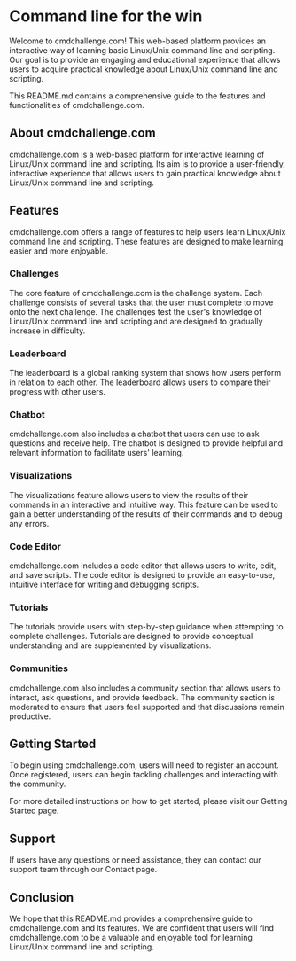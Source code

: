 # Command line for the win
Welcome to cmdchallenge.com! This web-based platform provides an interactive way of learning basic Linux/Unix command line and scripting. Our goal is to provide an engaging and educational experience that allows users to acquire practical knowledge about Linux/Unix command line and scripting. 

This README.md contains a comprehensive guide to the features and functionalities of cmdchallenge.com.

## About cmdchallenge.com

cmdchallenge.com is a web-based platform for interactive learning of Linux/Unix command line and scripting. Its aim is to provide a user-friendly, interactive experience that allows users to gain practical knowledge about Linux/Unix command line and scripting. 

## Features

cmdchallenge.com offers a range of features to help users learn Linux/Unix command line and scripting. These features are designed to make learning easier and more enjoyable.

### Challenges 

The core feature of cmdchallenge.com is the challenge system. Each challenge consists of several tasks that the user must complete to move onto the next challenge. The challenges test the user's knowledge of Linux/Unix command line and scripting and are designed to gradually increase in difficulty.

### Leaderboard

The leaderboard is a global ranking system that shows how users perform in relation to each other. The leaderboard allows users to compare their progress with other users.

### Chatbot

cmdchallenge.com also includes a chatbot that users can use to ask questions and receive help. The chatbot is designed to provide helpful and relevant information to facilitate users' learning. 

### Visualizations

The visualizations feature allows users to view the results of their commands in an interactive and intuitive way. This feature can be used to gain a better understanding of the results of their commands and to debug any errors.

### Code Editor

cmdchallenge.com includes a code editor that allows users to write, edit, and save scripts. The code editor is designed to provide an easy-to-use, intuitive interface for writing and debugging scripts.

### Tutorials

The tutorials provide users with step-by-step guidance when attempting to complete challenges. Tutorials are designed to provide conceptual understanding and are supplemented by visualizations.

### Communities

cmdchallenge.com also includes a community section that allows users to interact, ask questions, and provide feedback. The community section is moderated to ensure that users feel supported and that discussions remain productive.

## Getting Started

To begin using cmdchallenge.com, users will need to register an account. Once registered, users can begin tackling challenges and interacting with the community. 

For more detailed instructions on how to get started, please visit our Getting Started page.

## Support

If users have any questions or need assistance, they can contact our support team through our Contact page.

## Conclusion

We hope that this README.md provides a comprehensive guide to cmdchallenge.com and its features. We are confident that users will find cmdchallenge.com to be a valuable and enjoyable tool for learning Linux/Unix command line and scripting.
